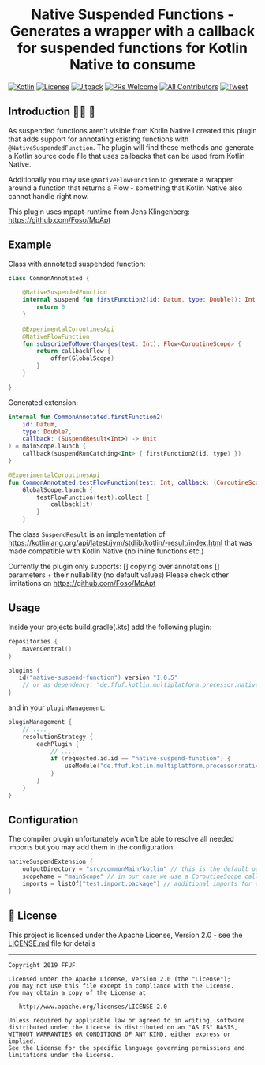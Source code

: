 <h1 align="center">Native Suspended Functions - Generates a wrapper with a callback for suspended functions for Kotlin Native to consume</h1>

[![Kotlin](https://img.shields.io/badge/Kotlin-1.3.50-green.svg)](https://github.com/Foso/MpApt/blob/master/LICENSE)
[![License](https://img.shields.io/badge/Apache-2.0-green.svg)](https://github.com/Foso/MpApt/blob/master/LICENSE)
[![Jitpack](https://jitpack.io/v/feilfeilundfeil/kotlin-native-suspend-function-callback.svg)](https://jitpack.io/#feilfeilundfeil/kotlin-native-suspend-function-callback)
[![PRs Welcome](https://img.shields.io/badge/PRs-welcome-brightgreen.svg?style=flat-square)](http://makeapullrequest.com)
[![All Contributors](https://img.shields.io/badge/all_contributors-1-range.svg?style=flat-square)](#contributors)
  <a href="https://twitter.com/intent/tweet?text=Hey, check out Native Suspended Functions https://github.com/feilfeilundfeil/kotlin-native-suspend-function-callback via @boni2k #Kotlin 
"><img src="https://img.shields.io/twitter/url/https/github.com/angular-medellin/meetup.svg?style=social" alt="Tweet"></a>



## Introduction 🙋‍♂️ 🙋‍
As suspended functions aren't visible from Kotlin Native I created this plugin that adds support for annotating existing
functions with `@NativeSuspendedFunction`. The plugin will find these methods and generate a Kotlin source code file 
that uses callbacks that can be used from Kotlin Native.

Additionally you may use `@NativeFlowFunction` to generate a wrapper around a function that returns a Flow - something that
Kotlin Native also cannot handle right now.

This plugin uses mpapt-runtime from Jens Klingenberg: https://github.com/Foso/MpApt

## Example
Class with annotated suspended function:
```kotlin
class CommonAnnotated {

    @NativeSuspendedFunction
    internal suspend fun firstFunction2(id: Datum, type: Double?): Int {
        return 0
    }
    
    @ExperimentalCoroutinesApi
    @NativeFlowFunction
    fun subscribeToMowerChanges(test: Int): Flow<CoroutineScope> {
        return callbackFlow {
            offer(GlobalScope)
        }
    }

}
```
Generated extension:
```kotlin
internal fun CommonAnnotated.firstFunction2(
    id: Datum,
    type: Double?,
    callback: (SuspendResult<Int>) -> Unit
) = mainScope.launch {
    callback(suspendRunCatching<Int> { firstFunction2(id, type) })
}

@ExperimentalCoroutinesApi
fun CommonAnnotated.testFlowFunction(test: Int, callback: (CoroutineScope) -> Unit) =
    GlobalScope.launch {
        testFlowFunction(test).collect {
            callback(it)
        }
    }
```
The class `SuspendResult` is an implementation of https://kotlinlang.org/api/latest/jvm/stdlib/kotlin/-result/index.html
that was made compatible with Kotlin Native (no inline functions etc.)

Currently the plugin only supports:
[] copying over annotations
[] parameters + their nullability (no default values)
Please check other limitations on https://github.com/Foso/MpApt

## Usage

Inside your projects build.gradle(.kts) add the following plugin: 

```kotlin
repositories {
    mavenCentral()
}

plugins {
   id("native-suspend-function") version "1.0.5"
    // or as dependency: "de.ffuf.kotlin.multiplatform.processor:nativesuspendfunction:1.0.5"
}
```
and in your `pluginManagement`:
```kotlin
pluginManagement {
    // ....
    resolutionStrategy {
        eachPlugin {
            // ....
            if (requested.id.id == "native-suspend-function") {
                useModule("de.ffuf.kotlin.multiplatform.processor:nativesuspendfunction:${requested.version}")
            }
        }
    }
}
```

## Configuration
The compiler plugin unfortunately won't be able to resolve all needed imports but you may add them in the configuration:
```kotlin
nativeSuspendExtension {
    outputDirectory = "src/commonMain/kotlin" // this is the default output directory for the generated files (without package)
    scopeName = "mainScope" // in our case we use a CoroutineScope called "mainScope" - don#t forget to import that location 
    imports = listOf("test.import.package") // additional imports for the generated file
}
```

## 📜 License

This project is licensed under the Apache License, Version 2.0 - see the [LICENSE.md](https://github.com/feilfeilundfeil/kotlin-native-suspend-function-callback/blob/master/LICENSE) file for details

-------

    Copyright 2019 FFUF

    Licensed under the Apache License, Version 2.0 (the "License");
    you may not use this file except in compliance with the License.
    You may obtain a copy of the License at

       http://www.apache.org/licenses/LICENSE-2.0

    Unless required by applicable law or agreed to in writing, software
    distributed under the License is distributed on an "AS IS" BASIS,
    WITHOUT WARRANTIES OR CONDITIONS OF ANY KIND, either express or implied.
    See the License for the specific language governing permissions and
    limitations under the License.


